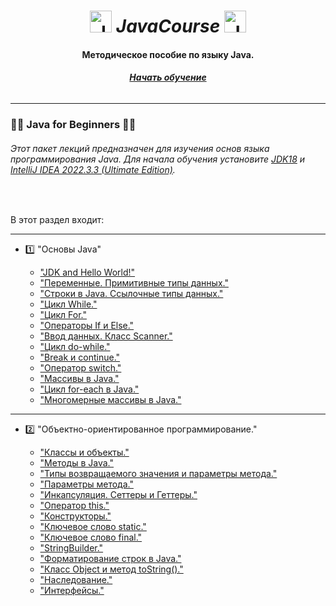 <span align = "center"> 
  <h1 >
    <img height="35" alt="Java" src="https://raw.githubusercontent.com/jmnote/z-icons/master/svg/java.svg">
    <i>JavaCourse</i>
    <img height="35" alt="Java" src="https://raw.githubusercontent.com/jmnote/z-icons/master/svg/java.svg"> 
  </h1>
  
#### Методическое пособие по языку Java.
###### ***[Начать обучение](https://github.com/upravaD/JavaCourse/fork)***  
</span>

---  
  
### :woman_student: Java for Beginners :man_student:
###### Этот пакет лекций предназначен для изучения основ языка программирования Java. Для начала обучения установите [JDK18](https://download.oracle.com/java/18/archive/jdk-18.0.2.1_windows-x64_bin.msi (sha256)) и [IntelliJ IDEA 2022.3.3 (Ultimate Edition)](https://www.jetbrains.com/ru-ru/idea/download/download-thanks.html?platform=windows).
<br>
<p> В этот раздел входит: </p>

---

- :one: "Основы Java"

  - ["JDK and Hello World!"](https://github.com/upravaD/JavaCourse/blob/master/src/main/java/org/example/trainee/chapter1/lesson1/HelloWorld.java)
  - ["Переменные. Примитивные типы данных."](https://github.com/upravaD/JavaCourse/blob/master/src/main/java/org/example/trainee/chapter1/lesson2/Variable.java)
  - ["Строки в Java. Ссылочные типы данных."](https://github.com/upravaD/JavaCourse/blob/master/src/main/java/org/example/trainee/chapter1/lesson3/Strings.java)
  - ["Цикл While."](https://github.com/upravaD/JavaCourse/blob/master/src/main/java/org/example/trainee/chapter1/lesson4/WhileLoops.java)
  - ["Цикл For."](https://github.com/upravaD/JavaCourse/blob/master/src/main/java/org/example/trainee/chapter1/lesson5/ForLoops.java)
  - ["Операторы If и Else."](https://github.com/upravaD/JavaCourse/blob/master/src/main/java/org/example/trainee/chapter1/lesson6/IfElse.java)
  - ["Ввод данных. Класс Scanner."](https://github.com/upravaD/JavaCourse/blob/master/src/main/java/org/example/trainee/chapter1/lesson7/InputScanner.java)
  - ["Цикл do-while."](https://github.com/upravaD/JavaCourse/blob/master/src/main/java/org/example/trainee/chapter1/lesson8/DoWhile.java)
  - ["Break и continue."](https://github.com/upravaD/JavaCourse/blob/master/src/main/java/org/example/trainee/chapter1/lesson9/lesson9.txt)
  - ["Оператор switch."](https://github.com/upravaD/JavaCourse/blob/master/src/main/java/org/example/trainee/chapter1/lesson10/Switch.java)
  - ["Массивы в Java."](https://github.com/upravaD/JavaCourse/blob/master/src/main/java/org/example/trainee/chapter1/lesson11/Arrays.java)
  - ["Цикл for-each в Java."](https://github.com/upravaD/JavaCourse/blob/master/src/main/java/org/example/trainee/chapter1/lesson12/ForEach.java)
  - ["Многомерные массивы в Java."](https://github.com/upravaD/JavaCourse/blob/master/src/main/java/org/example/trainee/chapter1/lesson13/MultiDimensionalArray.java)

---

- :two: "Объектно-ориентированное программирование."
  
  - ["Классы и объекты."](https://github.com/upravaD/JavaCourse/blob/master/src/main/java/org/example/trainee/chapter2/lesson14/ClassesAndObjects.java)
  - ["Методы в Java."](https://github.com/upravaD/JavaCourse/blob/master/src/main/java/org/example/trainee/chapter2/lesson15/User.java)
  - ["Типы возвращаемого значения и параметры метода."](https://github.com/upravaD/JavaCourse/blob/master/src/main/java/org/example/trainee/chapter2/lesson16/Student.java)
  - ["Параметры метода."](https://github.com/upravaD/JavaCourse/blob/master/src/main/java/org/example/trainee/chapter2/lesson17)
  - ["Инкапсуляция. Сеттеры и Геттеры."](https://github.com/upravaD/JavaCourse/blob/master/src/main/java/org/example/trainee/chapter2/lesson18/Bank.java)
  - ["Оператор this."](https://github.com/upravaD/JavaCourse/blob/master/src/main/java/org/example/trainee/chapter2/lesson19/OperatorThis.java)
  - ["Конструкторы."](https://github.com/upravaD/JavaCourse/blob/master/src/main/java/org/example/trainee/chapter2/lesson20/ClassConstructor.java)
  - ["Ключевое слово static."](https://github.com/upravaD/JavaCourse/blob/master/src/main/java/org/example/trainee/chapter2/lesson21/StaticCounter.java)
  - ["Ключевое слово final."](https://github.com/upravaD/JavaCourse/blob/master/src/main/java/org/example/trainee/chapter2/lesson22/FinalWord.java)
  - ["StringBuilder."](https://github.com/upravaD/JavaCourse/blob/master/src/main/java/org/example/trainee/chapter2/lesson23/StringDesigner.java)
  - ["Форматирование строк в Java."](https://github.com/upravaD/JavaCourse/blob/master/src/main/java/org/example/trainee/chapter2/lesson24/TypeFormatter.java)
  - ["Класс Object и метод toString()."](https://github.com/upravaD/JavaCourse/blob/master/src/main/java/org/example/trainee/chapter2/lesson25/ObjectViewer.java)
  - ["Наследование."](https://github.com/upravaD/JavaCourse/blob/master/src/main/java/org/example/trainee/chapter2/lesson26/Inheritance.java)
  - ["Интерфейсы."](https://github.com/upravaD/JavaCourse/blob/master/src/main/java/org/example/trainee/chapter2/lesson27/Interfaces.java)
